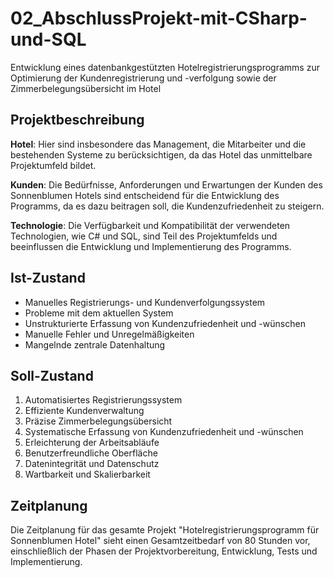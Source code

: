 # 02_AbschlussProjekt-mit-CSharp-und-SQL

Entwicklung eines datenbankgestützten Hotelregistrierungsprogramms zur Optimierung der Kundenregistrierung und -verfolgung sowie der Zimmerbelegungsübersicht im Hotel

## Projektbeschreibung 
**Hotel**: Hier sind insbesondere das Management, die Mitarbeiter und die bestehenden Systeme zu berücksichtigen, da das Hotel das unmittelbare Projektumfeld bildet.

**Kunden**: Die Bedürfnisse, Anforderungen und Erwartungen der Kunden des Sonnenblumen Hotels sind entscheidend für die Entwicklung des Programms, da es dazu beitragen soll, die Kundenzufriedenheit zu steigern.

**Technologie**: Die Verfügbarkeit und Kompatibilität der verwendeten Technologien, wie C# und SQL, sind Teil des Projektumfelds und beeinflussen die Entwicklung und Implementierung des Programms.

## Ist-Zustand
- Manuelles Registrierungs- und Kundenverfolgungssystem
- Probleme mit dem aktuellen System
- Unstrukturierte Erfassung von Kundenzufriedenheit und -wünschen
- Manuelle Fehler und Unregelmäßigkeiten
- Mangelnde zentrale Datenhaltung

## Soll-Zustand
1. Automatisiertes Registrierungssystem
2. Effiziente Kundenverwaltung
3. Präzise Zimmerbelegungsübersicht
4. Systematische Erfassung von Kundenzufriedenheit und -wünschen
5. Erleichterung der Arbeitsabläufe
6. Benutzerfreundliche Oberfläche
7. Datenintegrität und Datenschutz
8. Wartbarkeit und Skalierbarkeit

## Zeitplanung 
Die Zeitplanung für das gesamte Projekt "Hotelregistrierungsprogramm für Sonnenblumen Hotel" sieht einen Gesamtzeitbedarf von 80 Stunden vor, einschließlich der Phasen der Projektvorbereitung, Entwicklung, Tests und Implementierung.
